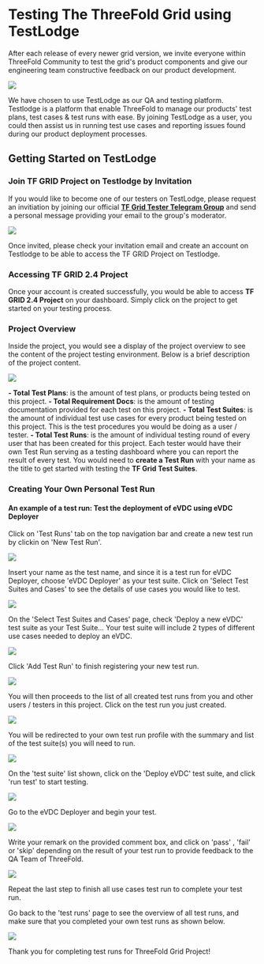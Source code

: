 # Testing The ThreeFold Grid using TestLodge

After each release of every newer grid version, we invite everyone within ThreeFold Community to test the grid's product components and give our engineering team constructive feedback on our product development. 

![](./img/test_home.png)

We have chosen to use TestLodge as our QA and testing platform. Testlodge is a platform that enable ThreeFold to manage our products' test plans, test cases & test runs with ease. By joining TestLodge as a user, you could then assist us in running test use cases and reporting issues found during our product deployment processes.

## Getting Started on TestLodge

### Join TF GRID Project on Testlodge by Invitation

If you would like to become one of our testers on TestLodge, please request an invitiation by joining our official [__TF Grid Tester Telegram Group__]( https://t.me/joinchat/R75FxI_6J6tgn1jK) and send a personal message providing your email to the group's moderator.


![](./img/testlodge_invitation.png)

Once invited, please check your invitation email and create an account on Testlodge to be able to access the TF GRID Project on Testlodge.


### Accessing TF GRID 2.4 Project

Once your account is created successfully, you would be able to access __TF GRID 2.4 Project__ on your dashboard. Simply click on the project to get started on your testing process.


###  Project Overview

Inside the project, you would see a display of the project overview to see the content of the project testing environment. Below is a brief description of the project content.

![](./img/project_overview.png)

__- Total Test Plans__: is the amount of test plans, or products being tested on this project.
__- Total Requirement Docs__: is the amount of testing documentation provided for each test on this project.
__- Total Test Suites__: is the amount of individual test use cases for every product being tested on this project. This is the test procedures you would be doing as a user / tester. 
__- Total Test Runs__: is the amount of individual testing round of every user that has been created for this project. Each tester would have their own Test Run serving as a testing dashboard where you can report the result of every test. You would need to __create a Test Run__ with your name as the title to get started with testing the __TF Grid Test Suites__.

### Creating Your Own Personal Test Run 


#### An example of a test run: Test the deployment of eVDC using eVDC Deployer

Click on 'Test Runs' tab on the top navigation bar and create a new test run by clickin on 'New Test Run'.

![](./img/test_run.png)

Insert your name as the test name, and since it is a test run for eVDC Deployer, choose 'eVDC Deployer' as your test suite. Click on 'Select Test Suites and Cases' to see the details of use cases you would like to test.

![](./img/evdc_test.png)

On the 'Select Test Suites and Cases' page, check 'Deploy a new eVDC' test suite as your Test Suite... Your test suite will include 2 types of different use cases needed to deploy an eVDC.

![](./img/deploy_evdc.png)
 
 Click 'Add Test Run' to finish registering your new test run.

![](./img/add_test.png)

You will then proceeds to the list of all created test runs from you and other users / testers in this project. Click on the test run you just created.

![](./img/test_list.png)

You will be redirected to your own test run profile with the summary and list of the test suite(s) you will need to run.

![](./img/my_test.png)

On the 'test suite' list shown, click on the 'Deploy eVDC' test suite, and click 'run test' to start testing.

![](./img/run_test.png)

Go to the eVDC Deployer and begin your test.

![](./img/evdc_home.png)

Write your remark on the provided comment box, and click on 'pass' , 'fail' or 'skip' depending on the result of your test run to provide feedback to the QA Team of ThreeFold.

![](./img/test_report.png)

Repeat the last step to finish all use cases test run to complete your test run.

Go back to the 'test runs' page to see the overview of all test runs, and make sure that you completed your own test runs as shown below.

![](./img/test_finish.png)

Thank you for completing test runs for ThreeFold Grid Project!